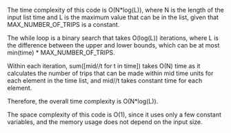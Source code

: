 ​The time complexity of this code is O(N*log(L)), where N is the length of the input list time and L is the maximum value that can be in the list, given that MAX_NUMBER_OF_TRIPS is a constant.

The while loop is a binary search that takes O(log(L)) iterations, where L is the difference between the upper and lower bounds, which can be at most min(time) * MAX_NUMBER_OF_TRIPS.

Within each iteration, sum([mid//t for t in time]) takes O(N) time as it calculates the number of trips that can be made within mid time units for each element in the time list, and mid//t takes constant time for each element.

Therefore, the overall time complexity is O(N*log(L)).

The space complexity of this code is O(1), since it uses only a few constant variables, and the memory usage does not depend on the input size.
